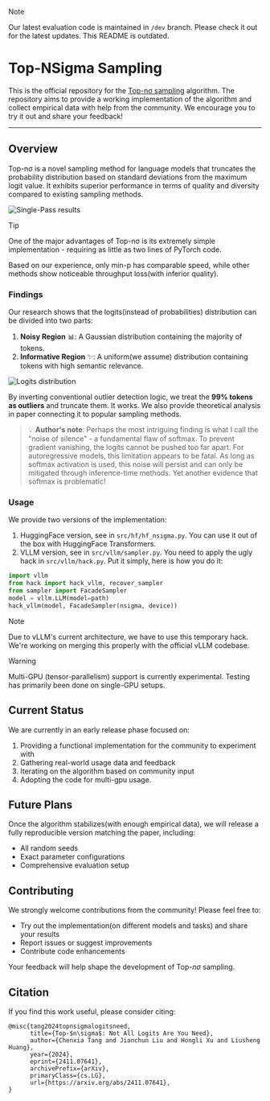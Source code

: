 > [!NOTE]
> Our latest evaluation code is maintained in `/dev` branch. Please check it out for the latest updates. This README is outdated.

# Top-NSigma Sampling

This is the official repository for the [Top-nσ sampling](https://arxiv.org/pdf/2411.07641) algorithm. The repository aims to provide a working implementation of the algorithm and collect empirical data with help from the community. We encourage you to try it out and share your feedback!

---

## Overview

Top-nσ is a novel sampling method for language models that truncates the probability distribution based on standard deviations from the maximum logit value. It exhibits superior performance in terms of quality and diversity compared to existing sampling methods.

![Single-Pass results](img/results.png)

> [!TIP]
> One of the major advantages of Top-nσ is its extremely simple implementation - requiring as little as two lines of PyTorch code.
>
> Based on our experience, only min-p has comparable speed, while other methods show noticeable throughput loss(with inferior quality).

### Findings

Our research shows that the logits(instead of probabilities) distribution can be divided into two parts: 

1. **Noisy Region** 📊: A Gaussian distribution containing the majority of tokens.
2. **Informative Region** ✨: A uniform(we assume) distribution containing tokens with high semantic relevance.

![Logits distribution](img/logits.png)

By inverting conventional outlier detection logic, we treat the **99% tokens as outliers** and truncate them. It works. We also provide theoretical analysis in paper connecting it to popular sampling methods.

> 💡 **Author's note**: Perhaps the most intriguing finding is what I call the "noise of silence" - a fundamental flaw of softmax. To prevent gradient vanishing, the logits cannot be pushed too far apart. For autoregressive models, this limitation appears to be fatal. As long as softmax activation is used, this noise will persist and can only be mitigated through inference-time methods. Yet another evidence that softmax is problematic!


### Usage

We provide two versions of the implementation:

1. HuggingFace version, see in `src/hf/hf_nsigma.py`. You can use it out of the box with HuggingFace Transformers.
2. VLLM version, see in `src/vllm/sampler.py`. You need to apply the ugly hack in `src/vllm/hack.py`. Put it simply, here is how you do it:

```python
import vllm
from hack import hack_vllm, recover_sampler
from sampler import FacadeSampler
model = vllm.LLM(model=path)
hack_vllm(model, FacadeSampler(nsigma, device))
```

> [!NOTE] 
> Due to vLLM's current architecture, we have to use this temporary hack. We're working on merging this properly with the official vLLM codebase.

> [!WARNING] 
> Multi-GPU (tensor-parallelism) support is currently experimental. Testing has primarily been done on single-GPU setups.

## Current Status

We are currently in an early release phase focused on:

1. Providing a functional implementation for the community to experiment with
2. Gathering real-world usage data and feedback
3. Iterating on the algorithm based on community input
4. Adopting the code for multi-gpu usage.

## Future Plans

Once the algorithm stabilizes(with enough empirical data), we will release a fully reproducible version matching the paper, including:

- All random seeds
- Exact parameter configurations 
- Comprehensive evaluation setup

## Contributing

We strongly welcome contributions from the community! Please feel free to:

- Try out the implementation(on different models and tasks) and share your results
- Report issues or suggest improvements
- Contribute code enhancements

Your feedback will help shape the development of Top-$n\sigma$ sampling.

## Citation

If you find this work useful, please consider citing:

```
@misc{tang2024topnsigmalogitsneed,
      title={Top-$n\sigma$: Not All Logits Are You Need}, 
      author={Chenxia Tang and Jianchun Liu and Hongli Xu and Liusheng Huang},
      year={2024},
      eprint={2411.07641},
      archivePrefix={arXiv},
      primaryClass={cs.LG},
      url={https://arxiv.org/abs/2411.07641}, 
}
```
